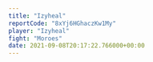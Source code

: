 ```yaml
---
title: "Izyheal"
reportCode: "8xYj6HGhaczKw1My"
player: "Izyheal"
fight: "Moroes"
date: 2021-09-08T20:17:22.766000+00:00
---
```

